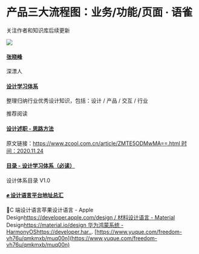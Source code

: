 # 产品三大流程图：业务/功能/页面 · 语雀
关注作者和知识库后续更新

![](https://cdn.nlark.com/yuque/0/2021/png/674067/1610591740094-avatar/484752cf-3ea9-4340-acac-c4d3a3eadcfb.png?x-oss-process=image%2Fresize%2Cm_fill%2Cw_64%2Ch_64%2Fformat%2Cpng)

#### [张晓峰](https://www.yuque.com/freedom-vh76u)

深漂人

#### [设计学习体系](https://www.yuque.com/freedom-vh76u/qmkmxb)

整理归纳行业优秀设计知识，包括：设计 / 产品 / 交互 / 行业

推荐阅读

#### [设计述职 - 思路方法](https://www.yuque.com/go/doc/16422569)

原文链接：[https://www.zcool.com.cn/article/ZMTE5ODMwMA==.html 时间：2020.11.24](https://www.zcool.com.cn/article/ZMTE5ODMwMA==.html时间：2020.11.24)

#### [目录 - 设计学习体系（必读）](https://www.yuque.com/go/doc/16078268)

设计体系目录 V1.0

#### [✊ 设计语言平台地址总汇](https://www.yuque.com/go/doc/47208607)

📝C 端设计语言苹果设计语言 - Apple Design[https://developer.apple.com/design / 材料设计语言 - Material](https://developer.apple.com/design/材料设计语言-Material) Design[https://material.io/design 华为鸿蒙系统 - HarmonyOShttps://developer.har..](https://material.io/design华为鸿蒙系统-HarmonyOShttps://developer.har..). 
 [https://www.yuque.com/freedom-vh76u/qmkmxb/muq00n](https://www.yuque.com/freedom-vh76u/qmkmxb/muq00n)
